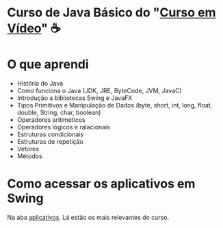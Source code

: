 # Curso de Java Básico do "<a href="https://www.cursoemvideo.com/curso/java-basico/" target="blank_">Curso em Vídeo</a>" ☕

# O que aprendi

<ul>
  <li>História do Java</li>
  <li>Como funciona o Java (JDK, JRE, ByteCode, JVM, JavaC)</li>
  <li>Introdução a bibliotecas Swing e JavaFX</li>
  <li>Tipos Primitivos e Manipulação de Dados (byte, short, int, long, float, double, String, char, boolean)</li>
  <li>Operadores aritiméticos</li>
  <li>Operadores lógicos e ralacionais</li>
  <li>Estruturas condicionais</li>
  <li>Estruturas de repetição</li>
  <li>Vetores</li>
  <li>Métodos</li>
</ul>

# Como acessar os aplicativos em Swing

Na aba <a href="https://github.com/devcarlosdaniel0/Curso-de-Java-Basico/tree/main/Aplicativos">aplicativos</a>. Lá estão os mais relevantes do curso.
